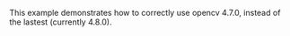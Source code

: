 This example demonstrates how to correctly use opencv 4.7.0, instead of the lastest (currently 4.8.0).
